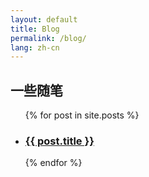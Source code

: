 ```yaml
---
layout: default
title: Blog
permalink: /blog/
lang: zh-cn
---
```


<h2>一些随笔</h2>

<ul>
  {% for post in site.posts %}
    <li>
      <h3><a href="{{ post.url }}">{{ post.title }}</a></h3>
    </li>
  {% endfor %}
</ul>
